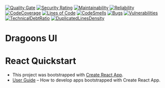 [![Quality Gate](https://sonar.drogon.dragoons.io/api/project_badges/measure?project=drg-ui&metric=alert_status)](https://sonar.drogon.dragoons.io/dashboard?id=drg-ui)  [![Security Rating](https://sonar.drogon.dragoons.io/api/project_badges/measure?project=drg-ui&metric=security_rating)](https://sonar.drogon.dragoons.io/dashboard?id=drg-ui) [![Maintainability](https://sonar.drogon.dragoons.io/api/project_badges/measure?project=drg-ui&metric=sqale_rating)](https://sonar.drogon.dragoons.io/dashboard?id=drg-ui) [![Reliability](https://sonar.drogon.dragoons.io/api/project_badges/measure?project=drg-ui&metric=reliability_rating)](https://sonar.drogon.dragoons.io/dashboard?id=drg-ui) [![CodeCoverage](https://sonar.drogon.dragoons.io/api/project_badges/measure?project=drg-ui&metric=coverage)](https://sonar.drogon.dragoons.io/dashboard?id=drg-ui) [![Lines of Code](https://sonar.drogon.dragoons.io/api/project_badges/measure?project=drg-ui&metric=ncloc)](https://sonar.drogon.dragoons.io/dashboard?id=drg-ui) [![CodeSmells](https://sonar.drogon.dragoons.io/api/project_badges/measure?project=drg-ui&metric=code_smells)](https://sonar.drogon.dragoons.io/dashboard?id=drg-ui) [![Bugs](https://sonar.drogon.dragoons.io/api/project_badges/measure?project=drg-ui&metric=bugs)](https://sonar.drogon.dragoons.io/dashboard?id=drg-ui) [![Vulnerabilities](https://sonar.drogon.dragoons.io/api/project_badges/measure?project=drg-ui&metric=vulnerabilities)](https://sonar.drogon.dragoons.io/dashboard?id=drg-ui) [![TechnicalDebtRatio](https://sonar.drogon.dragoons.io/api/project_badges/measure?project=drg-ui&metric=sqale_index)](https://sonar.drogon.dragoons.io/dashboard?id=drg-ui) [![DuplicatedLinesDensity](https://sonar.drogon.dragoons.io/api/project_badges/measure?project=drg-ui&metric=duplicated_lines_density)](https://sonar.drogon.dragoons.io/dashboard?id=drg-ui)

# Dragoons UI 

# React Quickstart

* This project was bootstrapped with [Create React App](https://github.com/facebookincubator/create-react-app).
* [User Guide](https://github.com/facebook/create-react-app/blob/master/packages/react-scripts/template/README.md) – How to develop apps bootstrapped with Create React App.
